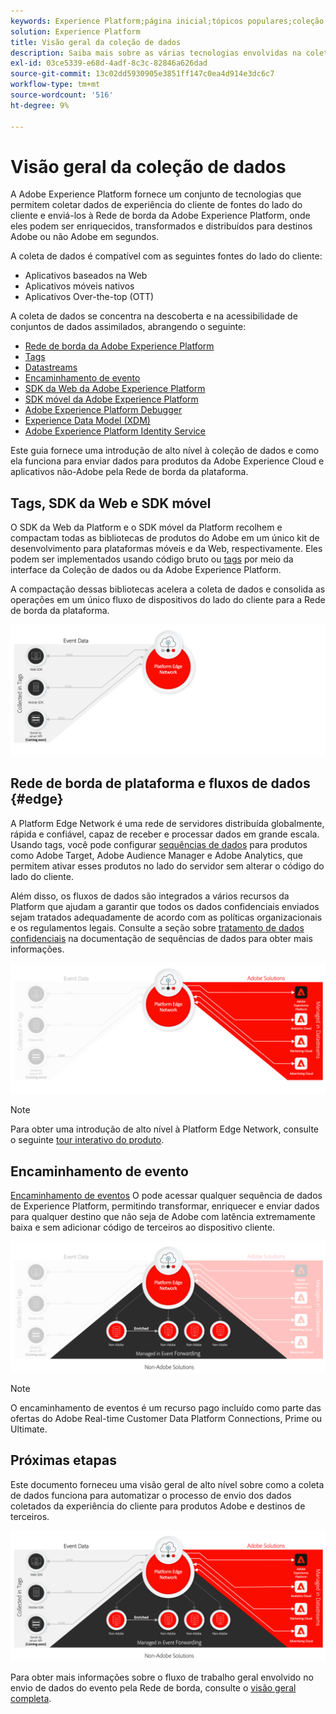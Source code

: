 ```yaml
---
keywords: Experience Platform;página inicial;tópicos populares;coleção de dados;iniciar;sdk da web
solution: Experience Platform
title: Visão geral da coleção de dados
description: Saiba mais sobre as várias tecnologias envolvidas na coleta de dados sobre as experiências do cliente no Adobe Experience Platform.
exl-id: 03ce5339-e68d-4adf-8c3c-82846a626dad
source-git-commit: 13c02dd5930905e3851ff147c0ea4d914e3dc6c7
workflow-type: tm+mt
source-wordcount: '516'
ht-degree: 9%

---
```


# Visão geral da coleção de dados

A Adobe Experience Platform fornece um conjunto de tecnologias que permitem coletar dados de experiência do cliente de fontes do lado do cliente e enviá-los à Rede de borda da Adobe Experience Platform, onde eles podem ser enriquecidos, transformados e distribuídos para destinos Adobe ou não Adobe em segundos.

A coleta de dados é compatível com as seguintes fontes do lado do cliente:

* Aplicativos baseados na Web
* Aplicativos móveis nativos
* Aplicativos Over-the-top (OTT)

A coleta de dados se concentra na descoberta e na acessibilidade de conjuntos de dados assimilados, abrangendo o seguinte:

* [Rede de borda da Adobe Experience Platform](https://experienceleague.adobe.com/docs/web-sdk-learn/tutorials/introduction-to-web-sdk-and-edge-network.html)
* [Tags](../tags/home.md)
* [Datastreams](../edge/datastreams/overview.md)
* [Encaminhamento de evento](../tags/ui/event-forwarding/overview.md)
* [SDK da Web da Adobe Experience Platform](../edge/home.md)
* [SDK móvel da Adobe Experience Platform](https://aep-sdks.gitbook.io/docs/)
* [Adobe Experience Platform Debugger](https://chrome.google.com/webstore/detail/adobe-experience-platform/bfnnokhpnncpkdmbokanobigaccjkpob?hl=pt-BR)
* [Experience Data Model (XDM)](../xdm/home.md)
* [Adobe Experience Platform Identity Service](../identity-service/home.md)

Este guia fornece uma introdução de alto nível à coleção de dados e como ela funciona para enviar dados para produtos da Adobe Experience Cloud e aplicativos não-Adobe pela Rede de borda da plataforma.

## Tags, SDK da Web e SDK móvel

O SDK da Web da Platform e o SDK móvel da Platform recolhem e compactam todas as bibliotecas de produtos do Adobe em um único kit de desenvolvimento para plataformas móveis e da Web, respectivamente. Eles podem ser implementados usando código bruto ou [tags](../tags/home.md) por meio da interface da Coleção de dados ou da Adobe Experience Platform.

A compactação dessas bibliotecas acelera a coleta de dados e consolida as operações em um único fluxo de dispositivos do lado do cliente para a Rede de borda da plataforma.

![Tags, SDK da Web, SDK móvel](./images/home/tags-sdks.png)

## Rede de borda de plataforma e fluxos de dados {#edge}

A Platform Edge Network é uma rede de servidores distribuída globalmente, rápida e confiável, capaz de receber e processar dados em grande escala. Usando tags, você pode configurar [sequências de dados](../edge/datastreams/overview.md) para produtos como Adobe Target, Adobe Audience Manager e Adobe Analytics, que permitem ativar esses produtos no lado do servidor sem alterar o código do lado do cliente.

Além disso, os fluxos de dados são integrados a vários recursos da Platform que ajudam a garantir que todos os dados confidenciais enviados sejam tratados adequadamente de acordo com as políticas organizacionais e os regulamentos legais. Consulte a seção sobre [tratamento de dados confidenciais](../edge/datastreams/overview.md#sensitive) na documentação de sequências de dados para obter mais informações.

![Soluções de fluxos de dados e Adobe](./images/home/adobe-solutions.png)

>[!NOTE]
>
>Para obter uma introdução de alto nível à Platform Edge Network, consulte o seguinte [tour interativo do produto](https://adobe-ideacloud.forgedx.com/adobe-adobe-edge-collection/adobe-experience-edge/public/mx?SUID=hgb1a48ICSCpbM6MzBYHbxnsh9DgjUy1).

## Encaminhamento de evento

[Encaminhamento de eventos](../tags/ui/event-forwarding/overview.md) O pode acessar qualquer sequência de dados de Experience Platform, permitindo transformar, enriquecer e enviar dados para qualquer destino que não seja de Adobe com latência extremamente baixa e sem adicionar código de terceiros ao dispositivo cliente.

![Encaminhamento de evento](./images/home/event-forwarding.png)

>[!NOTE]
>
>O encaminhamento de eventos é um recurso pago incluído como parte das ofertas do Adobe Real-time Customer Data Platform Connections, Prime ou Ultimate.

## Próximas etapas

Este documento forneceu uma visão geral de alto nível sobre como a coleta de dados funciona para automatizar o processo de envio dos dados coletados da experiência do cliente para produtos Adobe e destinos de terceiros.

![Estrutura de recolha de dados](./images/home/collection.png)

Para obter mais informações sobre o fluxo de trabalho geral envolvido no envio de dados do evento pela Rede de borda, consulte o [visão geral completa](./e2e.md).
